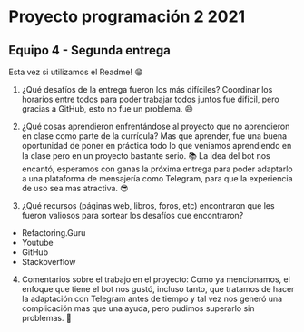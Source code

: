 # Proyecto programación 2 2021
## Equipo 4 - Segunda entrega

Esta vez si utilizamos el Readme! :grin:

1. ¿Qué desafíos de la entrega fueron los más difíciles?
Coordinar los horarios entre todos para poder trabajar todos juntos fue dificil, pero gracias a GitHub, esto no fue un problema. :smile:

2. ¿Qué cosas aprendieron enfrentándose al proyecto que no aprendieron en clase como parte de la currícula?
Mas que aprender, fue una buena oportunidad de poner en práctica todo lo que veniamos aprendiendo en la clase pero en un proyecto bastante serio. :books:
La idea del bot nos encantó, esperamos con ganas la próxima entrega para poder adaptarlo a una plataforma de mensajería como Telegram, para que la experiencia de uso sea mas atractiva. :sunglasses:

3. ¿Qué recursos (páginas web, libros, foros, etc) encontraron que les fueron valiosos para sortear los desafíos que encontraron?
- Refactoring.Guru
- Youtube
- GitHub
- Stackoverflow

4. Comentarios sobre el trabajo en el proyecto:
Como ya mencionamos, el enfoque que tiene el bot nos gustó, incluso tanto, que tratamos de hacer la adaptación con Telegram antes de tiempo y tal vez nos generó una complicación mas que una ayuda, pero pudimos superarlo sin problemas. :muscle: